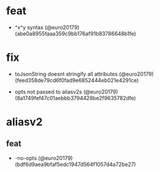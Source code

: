 # feat

* ^x^y syntax (@euro20179) (abe0a8955faaa359c9bb176af91b83786648b1fe)


# fix

* toJsonString doesnt stringify all attributes (@euro20179) (feed358de79cd6f0fad9e6852444eb021e4291ce)

* opts not passed to aliasv2s (@euro20179) (8a1749fef47c01aebbb3794428be2f9635782dfe)


# aliasv2

## feat

* -no-opts (@euro20179) (bdf6d9aea9bfaf5edc1947d564f1057d4a72be27)



